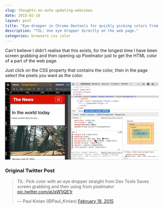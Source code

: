```yaml
---
slug: thoughts-on-auto-updating-webviews
date: 2015-02-18
layout: post
title: "Eye-dropper in Chrome Devtools for quickly picking colors from the web page"
description: "TIL: Use eye dropper directly on the web page."
categories: browsers css color 
---
```


Can't believe I didn't realise that this exists, for the longest time I have been screen grabbing and then opening up Pixelmator just to get the HTML color of a part of the web page.

Just click on the CSS property that contains the color, then in the page select the pixels you want as the color.

![Eye Dropper](/images/color.gif)

### Original Twitter Post

<blockquote class="twitter-tweet" lang="en"><p>TIL: Pick color with an eye dropper straight from Dev Tools&#10;&#10;Saves screen grabbing and then using from pixelmator <a href="http://t.co/aUsW1jQE1r">pic.twitter.com/aUsW1jQE1r</a></p>&mdash; Paul Kinlan (@Paul_Kinlan) <a href="https://twitter.com/Paul_Kinlan/status/567972543975571456">February 18, 2015</a></blockquote>
<script async src="//platform.twitter.com/widgets.js" charset="utf-8"></script>

